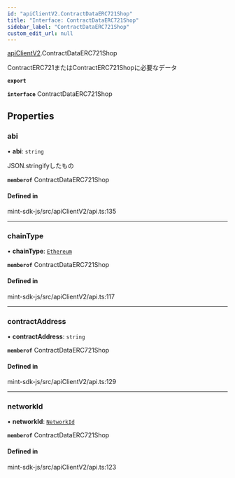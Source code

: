 ```yaml
---
id: "apiClientV2.ContractDataERC721Shop"
title: "Interface: ContractDataERC721Shop"
sidebar_label: "ContractDataERC721Shop"
custom_edit_url: null
---
```


[apiClientV2](../modules/apiClientV2).ContractDataERC721Shop

ContractERC721またはContractERC721Shopに必要なデータ

**`export`**

**`interface`** ContractDataERC721Shop

## Properties

### abi

• **abi**: `string`

JSON.stringifyしたもの

**`memberof`** ContractDataERC721Shop

#### Defined in

mint-sdk-js/src/apiClientV2/api.ts:135

___

### chainType

• **chainType**: [`Ethereum`](../enums/apiClientV2.ChainType#ethereum)

**`memberof`** ContractDataERC721Shop

#### Defined in

mint-sdk-js/src/apiClientV2/api.ts:117

___

### contractAddress

• **contractAddress**: `string`

**`memberof`** ContractDataERC721Shop

#### Defined in

mint-sdk-js/src/apiClientV2/api.ts:129

___

### networkId

• **networkId**: [`NetworkId`](../enums/apiClientV2.NetworkId)

**`memberof`** ContractDataERC721Shop

#### Defined in

mint-sdk-js/src/apiClientV2/api.ts:123
